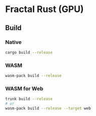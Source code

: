 # Fractal Rust (GPU)

## Build
### Native
```bash
cargo build --release
```

### WASM
```bash
wasm-pack build --release
```

### WASM for Web
```bash
trunk build --release
# or
wasm-pack build --release --target web
```